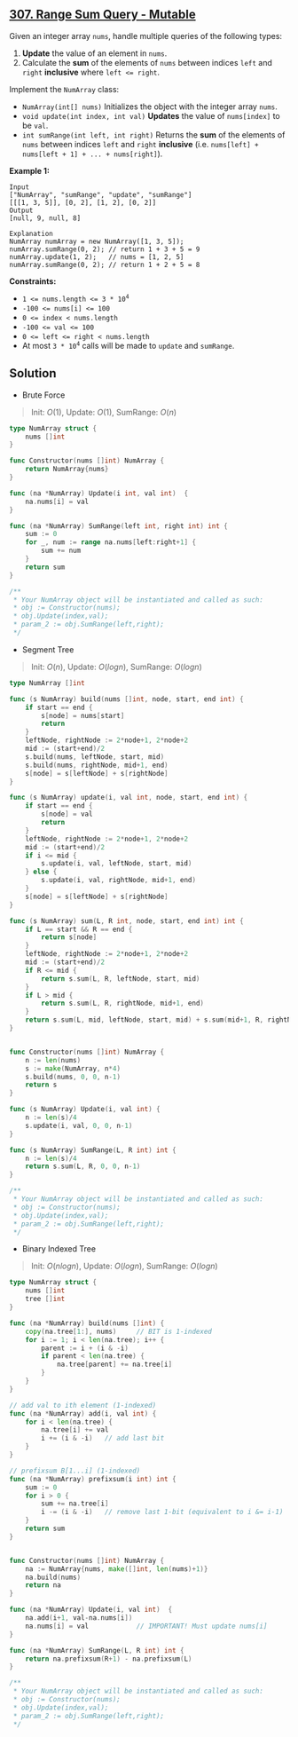 ## [307. Range Sum Query - Mutable](https://leetcode.com/problems/range-sum-query-mutable/)


Given an integer array `nums`, handle multiple queries of the following types:

1.  **Update** the value of an element in `nums`.
2.  Calculate the **sum** of the elements of `nums` between indices `left` and `right` **inclusive** where `left <= right`.

Implement the `NumArray` class:

*   `NumArray(int[] nums)` Initializes the object with the integer array `nums`.
*   `void update(int index, int val)` **Updates** the value of `nums[index]` to be `val`.
*   `int sumRange(int left, int right)` Returns the **sum** of the elements of `nums` between indices `left` and `right` **inclusive** (i.e. `nums[left] + nums[left + 1] + ... + nums[right]`).

**Example 1:**

```
Input
["NumArray", "sumRange", "update", "sumRange"]
[[[1, 3, 5]], [0, 2], [1, 2], [0, 2]]
Output
[null, 9, null, 8]

Explanation
NumArray numArray = new NumArray([1, 3, 5]);
numArray.sumRange(0, 2); // return 1 + 3 + 5 = 9
numArray.update(1, 2);   // nums = [1, 2, 5]
numArray.sumRange(0, 2); // return 1 + 2 + 5 = 8
```

**Constraints:**

*   <code>1 <= nums.length <= 3 * 10<sup>4</sup></code>
*   `-100 <= nums[i] <= 100`
*   `0 <= index < nums.length`
*   `-100 <= val <= 100`
*   `0 <= left <= right < nums.length`
*   At most <code>3 * 10<sup>4</sup></code> calls will be made to `update` and `sumRange`.



## Solution

- Brute Force

> Init: $O(1)$, Update: $O(1)$, SumRange: $O(n)$ 

```go
type NumArray struct {
    nums []int
}

func Constructor(nums []int) NumArray {
    return NumArray{nums}
}

func (na *NumArray) Update(i int, val int)  {
    na.nums[i] = val
}

func (na *NumArray) SumRange(left int, right int) int {
    sum := 0
    for _, num := range na.nums[left:right+1] {
        sum += num
    }
    return sum
}

/**
 * Your NumArray object will be instantiated and called as such:
 * obj := Constructor(nums);
 * obj.Update(index,val);
 * param_2 := obj.SumRange(left,right);
 */
```



- Segment Tree

> Init: $O(n)$, Update: $O(logn)$, SumRange: $O(logn)$ 

```go
type NumArray []int

func (s NumArray) build(nums []int, node, start, end int) {
    if start == end {
        s[node] = nums[start]
        return
    }
    leftNode, rightNode := 2*node+1, 2*node+2
    mid := (start+end)/2
    s.build(nums, leftNode, start, mid)
    s.build(nums, rightNode, mid+1, end)
    s[node] = s[leftNode] + s[rightNode]
}

func (s NumArray) update(i, val int, node, start, end int) {
    if start == end {
        s[node] = val
        return
    }
    leftNode, rightNode := 2*node+1, 2*node+2
    mid := (start+end)/2
    if i <= mid {
        s.update(i, val, leftNode, start, mid)
    } else {
        s.update(i, val, rightNode, mid+1, end)
    }
    s[node] = s[leftNode] + s[rightNode]
}

func (s NumArray) sum(L, R int, node, start, end int) int {
    if L == start && R == end {
        return s[node]
    }
    leftNode, rightNode := 2*node+1, 2*node+2
    mid := (start+end)/2
    if R <= mid {
        return s.sum(L, R, leftNode, start, mid)
    }
    if L > mid {
        return s.sum(L, R, rightNode, mid+1, end)
    }
    return s.sum(L, mid, leftNode, start, mid) + s.sum(mid+1, R, rightNode, mid+1, end)
}


func Constructor(nums []int) NumArray {
    n := len(nums)
    s := make(NumArray, n*4)
    s.build(nums, 0, 0, n-1)
    return s
}

func (s NumArray) Update(i, val int) {
    n := len(s)/4
    s.update(i, val, 0, 0, n-1)
}

func (s NumArray) SumRange(L, R int) int {
    n := len(s)/4
    return s.sum(L, R, 0, 0, n-1)
}

/**
 * Your NumArray object will be instantiated and called as such:
 * obj := Constructor(nums);
 * obj.Update(index,val);
 * param_2 := obj.SumRange(left,right);
 */
```



- Binary Indexed Tree

> Init: $O(nlogn)$, Update: $O(logn)$, SumRange: $O(logn)$ 

```go
type NumArray struct {
    nums []int
    tree []int
}

func (na *NumArray) build(nums []int) {
    copy(na.tree[1:], nums)     // BIT is 1-indexed
    for i := 1; i < len(na.tree); i++ {
        parent := i + (i & -i)
        if parent < len(na.tree) {
            na.tree[parent] += na.tree[i]
        }
    }
}

// add val to ith element (1-indexed)
func (na *NumArray) add(i, val int) {
    for i < len(na.tree) {
        na.tree[i] += val
        i += (i & -i)   // add last bit
    }
}

// prefixsum B[1...i] (1-indexed)
func (na *NumArray) prefixsum(i int) int {
    sum := 0
    for i > 0 {
        sum += na.tree[i]
        i -= (i & -i)   // remove last 1-bit (equivalent to i &= i-1)
    }
    return sum
}


func Constructor(nums []int) NumArray {
    na := NumArray{nums, make([]int, len(nums)+1)}
    na.build(nums)
    return na
}

func (na *NumArray) Update(i, val int)  {
    na.add(i+1, val-na.nums[i])
    na.nums[i] = val            // IMPORTANT! Must update nums[i]
}

func (na *NumArray) SumRange(L, R int) int {
    return na.prefixsum(R+1) - na.prefixsum(L)
}

/**
 * Your NumArray object will be instantiated and called as such:
 * obj := Constructor(nums);
 * obj.Update(index,val);
 * param_2 := obj.SumRange(left,right);
 */
```

